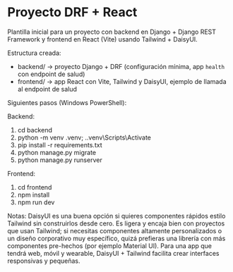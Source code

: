 # Proyecto DRF + React

Plantilla inicial para un proyecto con backend en Django + Django REST Framework y frontend en React (Vite) usando Tailwind + DaisyUI.

Estructura creada:

- backend/  -> proyecto Django + DRF (configuración mínima, app `health` con endpoint de salud)
- frontend/ -> app React con Vite, Tailwind y DaisyUI, ejemplo de llamada al endpoint de salud

Siguientes pasos (Windows PowerShell):

Backend:

1. cd backend
2. python -m venv .venv; .\.venv\Scripts\Activate
3. pip install -r requirements.txt
4. python manage.py migrate
5. python manage.py runserver

Frontend:

1. cd frontend
2. npm install
3. npm run dev

Notas: DaisyUI es una buena opción si quieres componentes rápidos estilo Tailwind sin construirlos desde cero. Es ligera y encaja bien con proyectos que usan Tailwind; si necesitas componentes altamente personalizados o un diseño corporativo muy específico, quizá prefieras una librería con más componentes pre-hechos (por ejemplo Material UI). Para una app que tendrá web, móvil y wearable, DaisyUI + Tailwind facilita crear interfaces responsivas y pequeñas.
